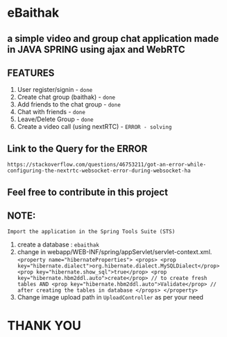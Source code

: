# eBaithak 
## a simple video and group chat application made in JAVA SPRING using ajax and WebRTC

## FEATURES
1. User register/signin - ``done``
2. Create chat group (baithak) - ``done``
3. Add friends to the chat group - ``done``
4. Chat with friends  - ``done``
5. Leave/Delete Group - ``done``
6. Create a video call (using nextRTC) - ``ERROR - solving`` 

## Link to the Query for the ERROR 
``https://stackoverflow.com/questions/46753211/got-an-error-while-configuring-the-nextrtc-websocket-error-during-websocket-ha``

## Feel free to contribute in this project

## NOTE:
``Import the application in the Spring Tools Suite (STS) ``
1. create a database : ``ebaithak``
2. change in webapp/WEB-INF/spring/appServlet/servlet-context.xml.
	        ``<property name="hibernateProperties">
            <props>
                <prop key="hibernate.dialect">org.hibernate.dialect.MySQLDialect</prop>
                <prop key="hibernate.show_sql">true</prop>
                <prop key="hibernate.hbm2ddl.auto">create</prop> // to create fresh tables
                AND
                <prop key="hibernate.hbm2ddl.auto">Validate</prop> // after creating the tables in database
            </props>
        </property>``
3. Change image upload path in ``UploadController`` as per your need


 # THANK YOU